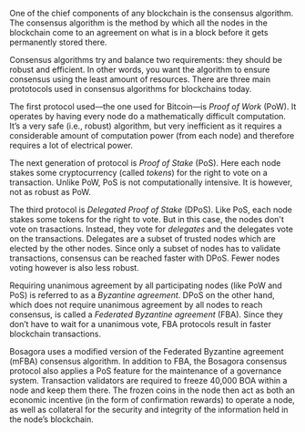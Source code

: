 One of the chief components of any blockchain is the consensus algorithm. The consensus algorithm is the method by which all the nodes in the blockchain come to an agreement on what is in a block before it gets permanently stored there.

Consensus algorithms try and balance two requirements: they should be robust and efficient. In other words, you want the algorithm to ensure consensus using the least amount of resources. There are three main prototocols used in consensus algorithms for blockchains today.

The first protocol used—the one used for Bitcoin—is *Proof of Work* (PoW). It operates by having every node do a mathematically difficult computation. It’s a very safe (i.e., robust) algorithm, but very inefficient as it requires a considerable amount of computation power (from each node) and therefore requires a lot of electrical power.

The next generation of protocol is *Proof of Stake* (PoS). Here each node stakes some cryptocurrency (called *tokens*) for the right to vote on a transaction. Unlike PoW, PoS is not computationally intensive. It is however, not as robust as PoW.

The third protocol is *Delegated Proof of Stake* (DPoS). Like PoS, each node stakes some tokens for the right to vote. But in this case, the nodes don't vote on trasactions. Instead, they vote for *delegates* and the delegates vote on the transactions. Delegates are a subset of trusted nodes which are elected by the other nodes. Since only a subset of nodes has to validate transactions, consensus can be reached faster with DPoS. Fewer nodes voting however is also less robust.

Requiring unanimous agreement by all participating nodes (like PoW and PoS) is referred to as a *Byzantine agreement*. DPoS on the other hand, which does not require unanimous agreement by all nodes to reach consensus, is called a *Federated Byzantine agreement* (FBA). Since they don’t have to wait for a unanimous vote, FBA protocols result in faster blockchain transactions.

Bosagora uses a modified version of the Federated Byzantine agreement (mFBA) consensus algorithm. In addition to FBA, the Bosagora consensus protocol also applies a PoS feature for the maintenance of a governance system. Transaction validators are required to freeze 40,000 BOA within a node and keep them there. The frozen coins in the node then act as both an economic incentive (in the form of confirmation rewards) to operate a node, as well as collateral for the security and integrity of the information held in the node’s blockchain.

